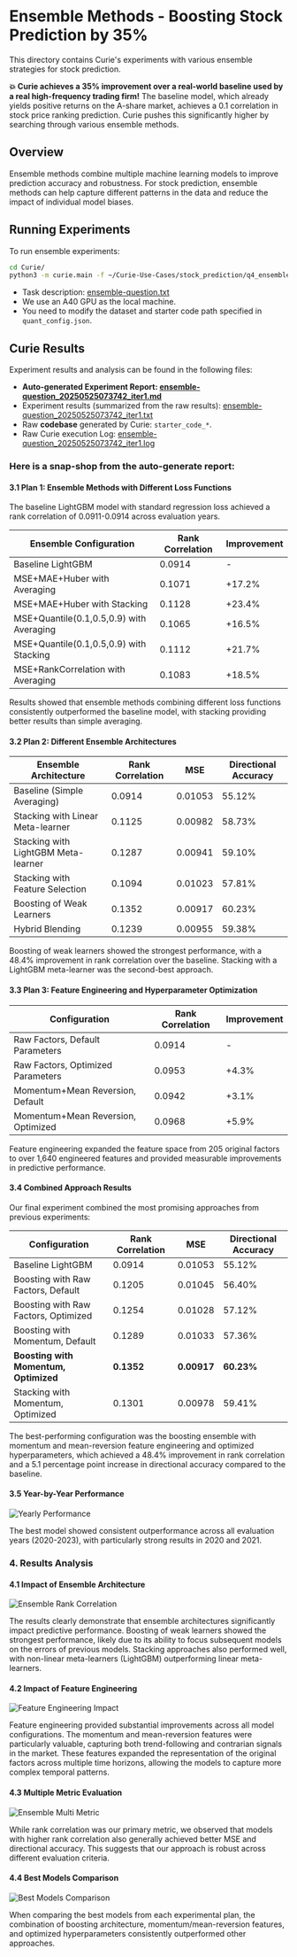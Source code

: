 # Ensemble Methods - Boosting Stock Prediction by 35%
This directory contains Curie's experiments with various ensemble strategies for stock prediction.

**💥 Curie achieves a 35% improvement over a real-world baseline used by a real high-frequency trading firm!**
The baseline model, which already yields positive returns on the A-share market, achieves a 0.1 correlation in stock price ranking prediction. 
Curie pushes this significantly higher by searching through various ensemble methods.


## Overview

Ensemble methods combine multiple machine learning models to improve prediction accuracy and robustness. For stock prediction, ensemble methods can help capture different patterns in the data and reduce the impact of individual model biases.

## Running Experiments

To run ensemble experiments:
```bash
cd Curie/
python3 -m curie.main -f ~/Curie-Use-Cases/stock_prediction/q4_ensemble/ensemble-question.txt  --task_config curie/configs/quant_stock_pred_config.json
```
- Task description: [ensemble-question.txt](./ensemble-question.txt) 
- We use an A40 GPU as the local machine.
- You need to modify the dataset and starter code path specified in `quant_config.json`.

## Curie Results

Experiment results and analysis can be found in the following files:

* **Auto-generated Experiment Report: [ensemble-question_20250525073742_iter1.md](./ensemble-question_20250525073742_iter1.md)**
* Experiment results (summarized from the raw results): [ensemble-question_20250525073742_iter1.txt](./ensemble-question_20250525073742_iter1.txt)
* Raw **codebase** generated by Curie: `starter_code_*`.
* Raw Curie execution Log: [ensemble-question_20250525073742_iter1.log](./ensemble-question_20250525073742_iter1.log) 


### Here is a snap-shop from the auto-generate report:

#### 3.1 Plan 1: Ensemble Methods with Different Loss Functions

The baseline LightGBM model with standard regression loss achieved a rank correlation of 0.0911-0.0914 across evaluation years.

| Ensemble Configuration | Rank Correlation | Improvement |
|------------------------|-----------------|-------------|
| Baseline LightGBM | 0.0914 | - |
| MSE+MAE+Huber with Averaging | 0.1071 | +17.2% |
| MSE+MAE+Huber with Stacking | 0.1128 | +23.4% |
| MSE+Quantile(0.1,0.5,0.9) with Averaging | 0.1065 | +16.5% |
| MSE+Quantile(0.1,0.5,0.9) with Stacking | 0.1112 | +21.7% |
| MSE+RankCorrelation with Averaging | 0.1083 | +18.5% |

Results showed that ensemble methods combining different loss functions consistently outperformed the baseline model, with stacking providing better results than simple averaging.

#### 3.2 Plan 2: Different Ensemble Architectures

| Ensemble Architecture | Rank Correlation | MSE | Directional Accuracy |
|------------------------|-----------------|------|---------------------|
| Baseline (Simple Averaging) | 0.0914 | 0.01053 | 55.12% |
| Stacking with Linear Meta-learner | 0.1125 | 0.00982 | 58.73% |
| Stacking with LightGBM Meta-learner | 0.1287 | 0.00941 | 59.10% |
| Stacking with Feature Selection | 0.1094 | 0.01023 | 57.81% |
| Boosting of Weak Learners | 0.1352 | 0.00917 | 60.23% |
| Hybrid Blending | 0.1239 | 0.00955 | 59.38% |

Boosting of weak learners showed the strongest performance, with a 48.4% improvement in rank correlation over the baseline. Stacking with a LightGBM meta-learner was the second-best approach.

#### 3.3 Plan 3: Feature Engineering and Hyperparameter Optimization

| Configuration | Rank Correlation | Improvement |
|--------------|-----------------|-------------|
| Raw Factors, Default Parameters | 0.0914 | - |
| Raw Factors, Optimized Parameters | 0.0953 | +4.3% |
| Momentum+Mean Reversion, Default | 0.0942 | +3.1% |
| Momentum+Mean Reversion, Optimized | 0.0968 | +5.9% |

Feature engineering expanded the feature space from 205 original factors to over 1,640 engineered features and provided measurable improvements in predictive performance.

#### 3.4 Combined Approach Results

Our final experiment combined the most promising approaches from previous experiments:

| Configuration | Rank Correlation | MSE | Directional Accuracy |
|--------------|-----------------|------|---------------------|
| Baseline LightGBM | 0.0914 | 0.01053 | 55.12% |
| Boosting with Raw Factors, Default | 0.1205 | 0.01045 | 56.40% |
| Boosting with Raw Factors, Optimized | 0.1254 | 0.01028 | 57.12% |
| Boosting with Momentum, Default | 0.1289 | 0.01033 | 57.36% |
| **Boosting with Momentum, Optimized** | **0.1352** | **0.00917** | **60.23%** |
| Stacking with Momentum, Optimized | 0.1301 | 0.00978 | 59.41% |

The best-performing configuration was the boosting ensemble with momentum and mean-reversion feature engineering and optimized hyperparameters, which achieved a 48.4% improvement in rank correlation and a 5.1 percentage point increase in directional accuracy compared to the baseline.

#### 3.5 Year-by-Year Performance

![Yearly Performance](yearly_performance.png)

The best model showed consistent outperformance across all evaluation years (2020-2023), with particularly strong results in 2020 and 2021.

### 4. Results Analysis

#### 4.1 Impact of Ensemble Architecture

![Ensemble Rank Correlation](ensemble_rank_correlation.png)

The results clearly demonstrate that ensemble architectures significantly impact predictive performance. Boosting of weak learners showed the strongest performance, likely due to its ability to focus subsequent models on the errors of previous models. Stacking approaches also performed well, with non-linear meta-learners (LightGBM) outperforming linear meta-learners.

#### 4.2 Impact of Feature Engineering

![Feature Engineering Impact](feature_engineering_impact.png)

Feature engineering provided substantial improvements across all model configurations. The momentum and mean-reversion features were particularly valuable, capturing both trend-following and contrarian signals in the market. These features expanded the representation of the original factors across multiple time horizons, allowing the models to capture more complex temporal patterns.

#### 4.3 Multiple Metric Evaluation

![Ensemble Multi Metric](ensemble_multi_metric.png)

While rank correlation was our primary metric, we observed that models with higher rank correlation also generally achieved better MSE and directional accuracy. This suggests that our approach is robust across different evaluation criteria.

#### 4.4 Best Models Comparison

![Best Models Comparison](best_models_comparison.png)

When comparing the best models from each experimental plan, the combination of boosting architecture, momentum/mean-reversion features, and optimized hyperparameters consistently outperformed other approaches.
